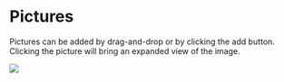 # Pictures

Pictures can be added by drag-and-drop or by clicking the add button. Clicking the picture will bring an expanded view of the image.

![](https://wiselibrary.blob.core.windows.net/docs/Windows/SheetPictures.png)

